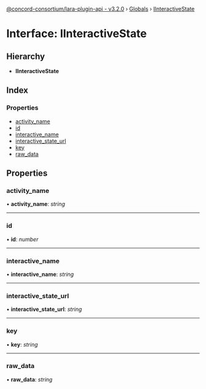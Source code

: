[@concord-consortium/lara-plugin-api - v3.2.0](../README.md) › [Globals](../globals.md) › [IInteractiveState](iinteractivestate.md)

# Interface: IInteractiveState

## Hierarchy

* **IInteractiveState**

## Index

### Properties

* [activity_name](iinteractivestate.md#activity_name)
* [id](iinteractivestate.md#id)
* [interactive_name](iinteractivestate.md#interactive_name)
* [interactive_state_url](iinteractivestate.md#interactive_state_url)
* [key](iinteractivestate.md#key)
* [raw_data](iinteractivestate.md#raw_data)

## Properties

###  activity_name

• **activity_name**: *string*

___

###  id

• **id**: *number*

___

###  interactive_name

• **interactive_name**: *string*

___

###  interactive_state_url

• **interactive_state_url**: *string*

___

###  key

• **key**: *string*

___

###  raw_data

• **raw_data**: *string*
